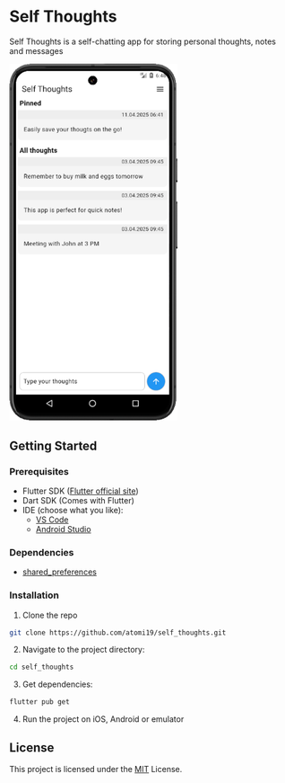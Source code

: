 # Self Thoughts

Self Thoughts is a self-chatting app for storing personal thoughts, notes and messages 

<img src="assets/screenshots/self-thoughts-pixel-8.png" width="300">

## Getting Started

### Prerequisites
- Flutter SDK ([Flutter official site](https://flutter.dev/))
- Dart SDK (Comes with Flutter)
- IDE (choose what you like): 
    - [VS Code](https://code.visualstudio.com/)  
    - [Android Studio](https://developer.android.com/studio)

### Dependencies
- [shared_preferences](https://pub.dev/packages/shared_preferences)

### Installation
1. Clone the repo
```bash
git clone https://github.com/atomi19/self_thoughts.git
```

2. Navigate to the project directory:
```bash
cd self_thoughts
```
3. Get dependencies:
```bash
flutter pub get
```

4. Run the project on iOS, Android or emulator


## License
This project is licensed under the [MIT](LICENSE.txt) License.
